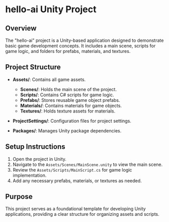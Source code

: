 # hello-ai Unity Project

## Overview
The "hello-ai" project is a Unity-based application designed to demonstrate basic game development concepts. It includes a main scene, scripts for game logic, and folders for prefabs, materials, and textures.

## Project Structure
- **Assets/**: Contains all game assets.
  - **Scenes/**: Holds the main scene of the project.
  - **Scripts/**: Contains C# scripts for game logic.
  - **Prefabs/**: Stores reusable game object prefabs.
  - **Materials/**: Contains materials for game objects.
  - **Textures/**: Holds texture assets for materials.
  
- **ProjectSettings/**: Configuration files for project settings.
- **Packages/**: Manages Unity package dependencies.

## Setup Instructions
1. Open the project in Unity.
2. Navigate to the `Assets/Scenes/MainScene.unity` to view the main scene.
3. Review the `Assets/Scripts/MainScript.cs` for game logic implementation.
4. Add any necessary prefabs, materials, or textures as needed.

## Purpose
This project serves as a foundational template for developing Unity applications, providing a clear structure for organizing assets and scripts.